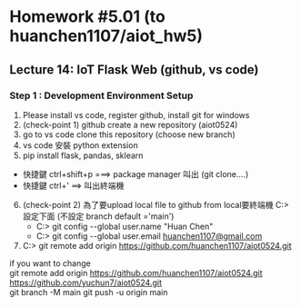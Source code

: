 # Homework #5.01 (to huanchen1107/aiot_hw5)

## Lecture 14: IoT Flask Web (github, vs code)

### Step 1 : Development Environment Setup
1. Please install vs code, register github, install git for windows
2. (check-point 1) github create a new repository (aiot0524)
3. go to vs code clone this repository (choose new branch) 
4. vs code 安裝 python extension 
5. pip install flask, pandas, sklearn 
  * 快捷鍵 ctrl+shift+p ===> package manager 叫出 (git clone....)
  * 快捷鍵 ctrl+' ==> 叫出終端機 
6. (check-point 2) 為了要upload local file to github from local要終端機 C:> 設定下面 (不設定 branch default ='main')
   * C:> git config --global user.name "Huan Chen"
   * C:> git config --global user.email huanchen1107@gmail.com
7. C:> git remote add origin https://github.com/huanchen1107/aiot0524.git

if you want to change \
git remote add origin https://github.com/huanchen1107/aiot0524.git \
https://github.com/yuchun7/aiot0524.git \
git branch -M main 
git push -u origin main







